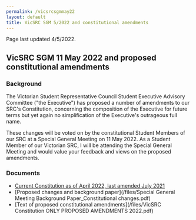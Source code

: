 ```yaml
---
permalink: /vicsrcsgmmay22
layout: default
title: VicSRC SGM 5/2022 and constitutional amendments
---
```


Page last updated 4/5/2022.

## VicSRC SGM 11 May 2022 and proposed constitutional amendments

### Background

The Victorian Student Representative Council Student Executive Advisory Committee ("the Executive") has proposed a number of amendments to our SRC's Constitution, concerning the composition of the Executive for future terms but yet again no simplification of the Executive's outrageous full name.

These changes will be voted on by the constitutional Student Members of our SRC at a Special General Meeting on 11 May 2022. As a Student Member of our Victorian SRC, I will be attending the Special General Meeting and would value your feedback and views on the proposed amendments.

### Documents

- [Current Constitution as of April 2022, last amended July 2021](https://acncpubfilesprodstorage.blob.core.windows.net/public/e473ac1a-014e-ea11-a813-000d3ad1fbf8-5c61b458-54d3-4b03-871c-3e7e6fed40bc-Governing%20Document-ca3eb614-16dd-eb11-bacb-0022480ffcc6-VicSRC_Constitution_with_APPROVED_AMENDMENTS_2021.pdf)
- [Proposed changes and background paper](/files/Special General Meeting Background Paper_Constitutional changes.pdf)
- [Text of proposed constitutional amendments](/files/VicSRC Constitution ONLY PROPOSED AMENDMENTS 2022.pdf)